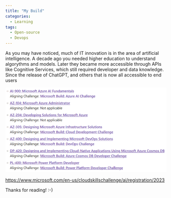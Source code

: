 ```yaml
---
title: "My Build"
categories:
  - Learning
tags:
  - Open-source
  - Devops
---
```


As you may have noticed, much of IT innovation is in the area of artificial intelligence. A decade ago you needed higher education to understand algorythms and models. Later they became more accessible through APIs like Cognitive Services, which still required developer and data knowledge. Since the release of ChatGPT, and others that is now all accessible to end users

![img](../assets/images/2023-05-12-build-cloud-skills-challenge.png)

https://www.microsoft.com/en-us/cloudskillschallenge/ai/registration/2023

Thanks for reading! :-)
